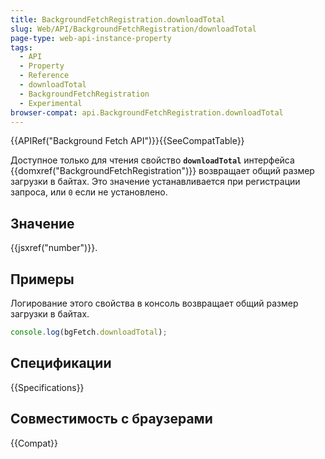```yaml
---
title: BackgroundFetchRegistration.downloadTotal
slug: Web/API/BackgroundFetchRegistration/downloadTotal
page-type: web-api-instance-property
tags:
  - API
  - Property
  - Reference
  - downloadTotal
  - BackgroundFetchRegistration
  - Experimental
browser-compat: api.BackgroundFetchRegistration.downloadTotal
---
```


{{APIRef("Background Fetch API")}}{{SeeCompatTable}}

Доступное только для чтения свойство **`downloadTotal`** интерфейса {{domxref("BackgroundFetchRegistration")}} возвращает общий размер загрузки в байтах. Это значение устанавливается при регистрации запроса, или `0` если не установлено.

## Значение

{{jsxref("number")}}.

## Примеры

Логирование этого свойства в консоль возвращает общий размер загрузки в байтах.

```js
console.log(bgFetch.downloadTotal);
```

## Спецификации

{{Specifications}}

## Совместимость с браузерами

{{Compat}}
